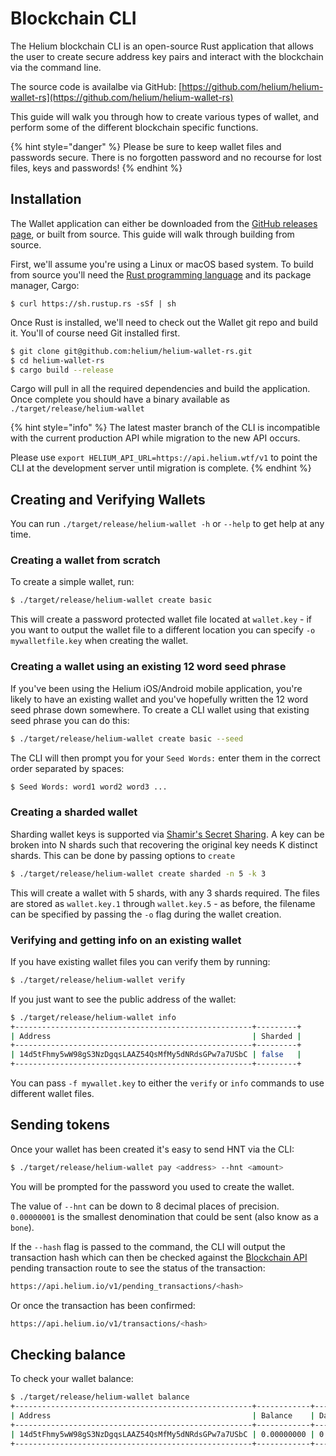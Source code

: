 # Blockchain CLI

The Helium blockchain CLI is an open-source Rust application that allows the user to create secure address key pairs and interact with the blockchain via the command line.

The source code is availalbe via GitHub: [https://github.com/helium/helium-wallet-rs](https://github.com/helium/helium-wallet-rs)

This guide will walk you through how to create various types of wallet, and perform some of the different blockchain specific functions.

{% hint style="danger" %}
Please be sure to keep wallet files and passwords secure. There is no forgotten password and no recourse for lost files, keys and passwords!
{% endhint %}

## Installation

The Wallet application can either be downloaded from the [GitHub releases page](https://github.com/helium/helium-wallet-rs/releases), or built from source. This guide will walk through building from source.

First, we'll assume you're using a Linux or macOS based system. To build from source you'll need the [Rust programming language](https://www.rust-lang.org) and its package manager, Cargo:

```
$ curl https://sh.rustup.rs -sSf | sh
```

Once Rust is installed, we'll need to check out the Wallet git repo and build it. You'll of course need Git installed first.

```bash
$ git clone git@github.com:helium/helium-wallet-rs.git
$ cd helium-wallet-rs
$ cargo build --release
```

Cargo will pull in all the required dependencies and build the application. Once complete you should have a binary available as `./target/release/helium-wallet`

{% hint style="info" %}
The latest master branch of the CLI is incompatible with the current production API while migration to the new API occurs.

Please use `export HELIUM_API_URL=https://api.helium.wtf/v1` to point the CLI at the development server until migration is complete.
{% endhint %}

## Creating and Verifying Wallets

You can run `./target/release/helium-wallet -h` or `--help` to get help at any time. 

### Creating a wallet from scratch

To create a simple wallet, run:

```bash
$ ./target/release/helium-wallet create basic
```

This will create a password protected wallet file located at `wallet.key` - if you want to output the wallet file to a different location you can specify `-o mywalletfile.key` when creating the wallet.

### Creating a wallet using an existing 12 word seed phrase

If you've been using the Helium iOS/Android mobile application, you're likely to have an existing wallet and you've hopefully written the 12 word seed phrase down somewhere. To create a CLI wallet using that existing seed phrase you can do this:

```bash
$ ./target/release/helium-wallet create basic --seed
```

The CLI will then prompt you for your `Seed Words:` enter them in the correct order separated by spaces:

```bash
$ Seed Words: word1 word2 word3 ...
```

### Creating a sharded wallet

Sharding wallet keys is supported via [Shamir's Secret Sharing](https://github.com/dsprenkels/sss). A key can be broken into N shards such that recovering the original key needs K distinct shards. This can be done by passing options to `create`

```bash
$ ./target/release/helium-wallet create sharded -n 5 -k 3
```

This will create a wallet with 5 shards, with any 3 shards required. The files are stored as `wallet.key.1` through `wallet.key.5` - as before, the filename can be specified by passing the `-o` flag during the wallet creation.

### Verifying and getting info on an existing wallet

If you have existing wallet files you can verify them by running:

```bash
$ ./target/release/helium-wallet verify 
```

If you just want to see the public address of the wallet:

```bash
$ ./target/release/helium-wallet info
+-----------------------------------------------------+---------+
| Address                                             | Sharded |
+-----------------------------------------------------+---------+
| 14d5tFhmy5wW98gS3NzDgqsLAAZ54QsMfMy5dNRdsGPw7a7USbC | false   |
+-----------------------------------------------------+---------+
```

You can pass `-f mywallet.key` to either the `verify` or `info` commands to use different wallet files.

## Sending tokens

Once your wallet has been created it's easy to send HNT via the CLI:

```bash
$ ./target/release/helium-wallet pay <address> --hnt <amount>
```

You will be prompted for the password you used to create the wallet.

The value of `--hnt` can be down to 8 decimal places of precision. `0.00000001` is the smallest denomination that could be sent \(also know as a `bone`\).

If the `--hash` flag is passed to the command, the CLI will output the transaction hash which can then be checked against the [Blockchain API](https://developer.helium.com/blockchain/api#get-pending-transaction-status) pending transaction route to see the status of the transaction: 

```bash
https://api.helium.io/v1/pending_transactions/<hash>
```

Or once the transaction has been confirmed:

```bash
https://api.helium.io/v1/transactions/<hash>
```

## Checking balance

To check your wallet balance:

```bash
$ ./target/release/helium-wallet balance
+-----------------------------------------------------+------------+--------------+-----------------+
| Address                                             | Balance    | Data Credits | Security Tokens |
+-----------------------------------------------------+------------+--------------+-----------------+
| 14d5tFhmy5wW98gS3NzDgqsLAAZ54QsMfMy5dNRdsGPw7a7USbC | 0.00000000 | 0            | 0               |
+-----------------------------------------------------+------------+--------------+-----------------+
```

